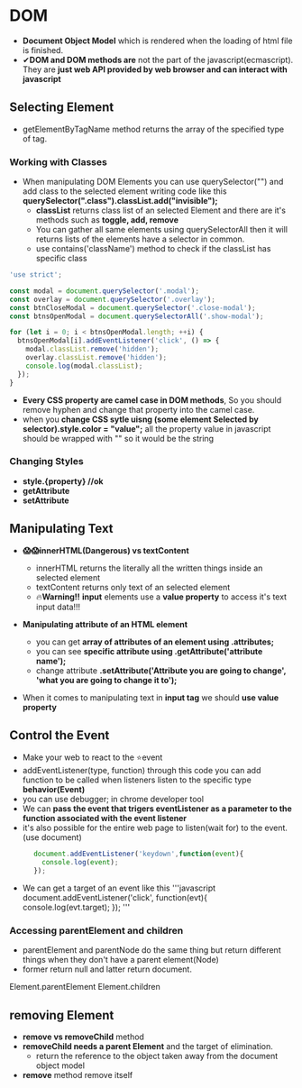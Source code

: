 # DOM
- **Document Object Model** which is rendered when the loading of html file is finished.
- ✔**DOM and DOM methods are** not the part of the javascript(ecmascript). They are **just web API provided by web browser and can interact with javascript**
## Selecting Element
- getElementByTagName method returns the array of the specified type of tag.
### Working with Classes
- When manipulating DOM Elements you can use querySelector("") and add class to the selected element writing code like this **querySelector(".class").classList.add("invisible");**
  - **classList** returns class list of an selected Element and there are it's methods such as **toggle, add, remove** 
  - You can gather all same elements using querySelectorAll then it will returns lists of the elements have a selector in common. 
  - use contains('className') method to check if the classList has specific class 
```javascript
'use strict';

const modal = document.querySelector('.modal');
const overlay = document.querySelector('.overlay');
const btnCloseModal = document.querySelector('.close-modal');
const btnsOpenModal = document.querySelectorAll('.show-modal');

for (let i = 0; i < btnsOpenModal.length; ++i) {
  btnsOpenModal[i].addEventListener('click', () => {
    modal.classList.remove('hidden');
    overlay.classList.remove('hidden');
    console.log(modal.classList);
  });
}

```
- **Every CSS property are camel case in DOM methods**, So you should remove hyphen and change that property into the camel case.
- when you **change CSS sytle uisng (some element Selected by selector).style.color = "value";** all the property value in javascript should be wrapped with "" so it would be the string

### Changing Styles
- **style.{property} //ok**
- **getAttribute**
- **setAttribute**




## Manipulating Text
- **😱😱innerHTML(Dangerous) vs textContent** 
  - innerHTML returns the literally all the written things inside an selected element 
  - textContent returns only text of an selected element
  - 🔥**Warning!!** **input** elements use a **value property** to access it's text input data!!! 
- **Manipulating attribute of an HTML element**
  - you can get **array of attributes of an element using .attributes;**
  - you can see **specific attribute using .getAttribute('attribute name');**
  - change attribute **.setAttribute('Attribute you are going to change', 'what you are going to change it to');**
  
- When it comes to manipulating text in **input tag** we should **use value property**
  
## Control the Event
- Make your web to react to the ⭐event
- addEventListener(type, function) through this code you can add function to be called when listeners listen to the specific type **behavior(Event)**
- you can use debugger; in chrome developer tool
- We can **pass the event that trigers eventListener as a parameter to the function associated with the event listener**
- it's also possible for the entire web page to listen(wait for) to the event.(use document)
```javascript
      document.addEventListener('keydown',function(event){
        console.log(event);
      });
```
- We can get a target of an event like this
'''javascript
   document.addEventListener('click', function(evt){
    console.log(evt.target);
    });
'''

### Accessing parentElement and children
- parentElement and parentNode do the same thing but return different things when they don't have a parent element(Node)
- former return null and latter return document.

Element.parentElement
Element.children

## removing Element 
- **remove vs removeChild** method
- **removeChild needs a parent Element** and the target of elimination.
  - return the reference to the object taken away from the document object model
- **remove** method remove itself
